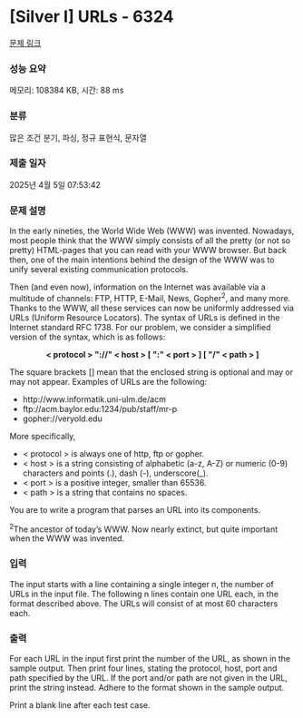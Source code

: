 # [Silver I] URLs - 6324 

[문제 링크](https://www.acmicpc.net/problem/6324) 

### 성능 요약

메모리: 108384 KB, 시간: 88 ms

### 분류

많은 조건 분기, 파싱, 정규 표현식, 문자열

### 제출 일자

2025년 4월 5일 07:53:42

### 문제 설명

<p>In the early nineties, the World Wide Web (WWW) was invented. Nowadays, most people think that the WWW simply consists of all the pretty (or not so pretty) HTML-pages that you can read with your WWW browser. But back then, one of the main intentions behind the design of the WWW was to unify several existing communication protocols.</p>

<p>Then (and even now), information on the Internet was available via a multitude of channels: FTP, HTTP, E-Mail, News, Gopher<sup>2</sup>, and many more. Thanks to the WWW, all these services can now be uniformly addressed via URLs (Uniform Resource Locators). The syntax of URLs is defined in the Internet standard RFC 1738. For our problem, we consider a simplified version of the syntax, which is as follows:</p>

<p style="text-align: center;"><strong>< protocol > "://" < host > [ ":" < port > ] [ "/" < path > ]</strong></p>

<p>The square brackets [] mean that the enclosed string is optional and may or may not appear. Examples of URLs are the following:</p>

<ul>
	<li>http://www.informatik.uni-ulm.de/acm</li>
	<li>ftp://acm.baylor.edu:1234/pub/staff/mr-p</li>
	<li>gopher://veryold.edu</li>
</ul>

<p>More specifically,</p>

<ul>
	<li>< protocol > is always one of http, ftp or gopher.</li>
	<li>< host > is a string consisting of alphabetic (a-z, A-Z) or numeric (0-9) characters and points (.), dash (-), underscore(_).</li>
	<li>< port > is a positive integer, smaller than 65536.</li>
	<li>< path > is a string that contains no spaces.</li>
</ul>

<p>You are to write a program that parses an URL into its components.</p>

<p><sup>2</sup>The ancestor of today’s WWW. Now nearly extinct, but quite important when the WWW was invented.</p>

### 입력 

 <p>The input starts with a line containing a single integer n, the number of URLs in the input file. The following n lines contain one URL each, in the format described above. The URLs will consist of at most 60 characters each.</p>

### 출력 

 <p>For each URL in the input first print the number of the URL, as shown in the sample output. Then print four lines, stating the protocol, host, port and path specified by the URL. If the port and/or path are not given in the URL, print the string <default> instead. Adhere to the format shown in the sample output.</p>

<p>Print a blank line after each test case.</p>

